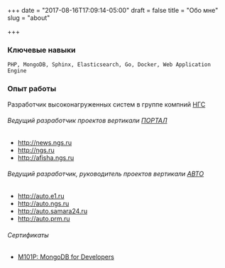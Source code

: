 +++
date = "2017-08-16T17:09:14-05:00"
draft = false
title = "Обо мне"
slug = "about"

+++
### Ключевые навыки
`PHP, MongoDB, Sphinx, Elasticsearch, Go, Docker, Web Application Engine`

### Опыт работы
Разработчик высоконагруженных систем в группе компний [НГС](http://ngs.ru)

###### Ведущий разработчик проектов вертикали [ПОРТАЛ](http://ngs.ru)
* http://news.ngs.ru
* http://ngs.ru
* http://afisha.ngs.ru

###### Ведущий разработчик, руководитель проектов вертикали [АВТО](http://auto.ngs.ru)
* http://auto.e1.ru
* http://auto.ngs.ru
* http://auto.samara24.ru
* http://auto.prm.ru

###### Сертификаты
* [M101P: MongoDB for Developers](https://university.mongodb.com/course_completion/528205dea56c4d9ba342e5b586144871)
 

